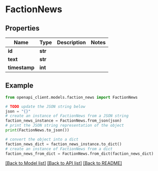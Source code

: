 # FactionNews


## Properties

Name | Type | Description | Notes
------------ | ------------- | ------------- | -------------
**id** | **str** |  | 
**text** | **str** |  | 
**timestamp** | **int** |  | 

## Example

```python
from openapi_client.models.faction_news import FactionNews

# TODO update the JSON string below
json = "{}"
# create an instance of FactionNews from a JSON string
faction_news_instance = FactionNews.from_json(json)
# print the JSON string representation of the object
print(FactionNews.to_json())

# convert the object into a dict
faction_news_dict = faction_news_instance.to_dict()
# create an instance of FactionNews from a dict
faction_news_from_dict = FactionNews.from_dict(faction_news_dict)
```
[[Back to Model list]](../README.md#documentation-for-models) [[Back to API list]](../README.md#documentation-for-api-endpoints) [[Back to README]](../README.md)


